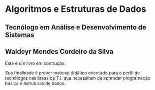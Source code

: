 # Algoritmos e Estruturas de Dados
## Tecnólogo em Análise e Desenvolvimento de Sistemas
## Waldeyr Mendes Cordeiro da Silva 

Este é um livro em contrução. 

Sua finalidade é prover material didático orientado para o perfil de tecnólogos nas áreas de T.I. que necessitam de aprender programação básica e estruturas de dados.
